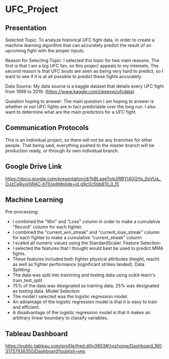 # UFC_Project

## Presentation
Selected Topic: To analyze historical UFC fight data, in order to create a machine learning algorithm that can accurately predict the result of an upcoming fight with the proper inputs.

Reason for Selecting Topic: I selected this topic for two main reasons. The first is that I am a big UFC fan, so this project appeals to my interests. The second reason is that UFC bouts are seen as being very hard to predict, so I want to see if it is at all possible to predict these fights accurately.

Data Source: My data source is a kaggle dataset that details every UFC fight from 1999 to 2019. (https://www.kaggle.com/rajeevw/ufcdata)

Question hoping to answer: The main question I am hoping to answer is whether or not UFC fights are in fact predictable over the long run. I also want to determine what are the main predictors for a UFC fight.

## Communication Protocols
This is an individual project, so there will not be any branches for other people. That being said, everything pushed to the master branch will be production ready, or through its own individual branch.


## Google Drive Link
https://docs.google.com/presentation/d/1hBLaaeTolp2RBYI4GQYp_0oVUa_OJzCeRyoHWAC-bT0/edit#slide=id.g9c0c5bb810_0_15

## Machine Learning
Pre-processing:
  - I combined the "Win" and "Loss" column in order to make a cumulative "Record" column for each fighter.
  - I combined the "current_win_streak" and "current_lose_streak" column for each fighter to make a cumulative "current_streak" column
  - I scaled all numeric values using the StandardScaler.
Feature Selection:
  - I selected the features that I thought would best be used to predict MMA fights. 
  - These features included both fighter physical attributes (height, reach) as well as fighter performance (significant strikes landed).
Data Splitting:
  - The data was split into trainining and testing data using scikit-learn's train_test_split
  - 75% of the data was designated as training data, 25% was designated as testing data.
Model Selection:
  - The model I selected was the logistic regression model.
  - An advantage of the logistic regression model is that it is easy to train and efficient.
  - A disadvantage of the logistic regression model is that it makes an arbitrary linear boundary to classify variables.

## Tableau Dashboard
https://public.tableau.com/profile/fred.dilly3803#!/vizhome/Dashboard_16031757938350/Dashboard?publish=yes
